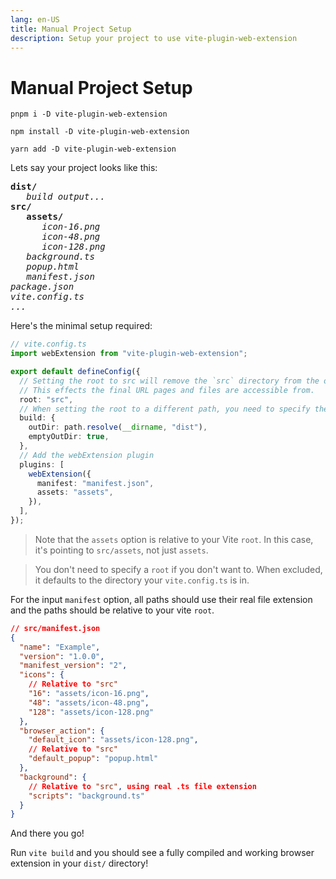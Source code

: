 ```yaml
---
lang: en-US
title: Manual Project Setup
description: Setup your project to use vite-plugin-web-extension
---
```


# Manual Project Setup

<CodeGroup>
  <CodeGroupItem title="PNPM">

```bash:no-line-numbers
pnpm i -D vite-plugin-web-extension
```

  </CodeGroupItem>
  <CodeGroupItem title="NPM" active>

```bash:no-line-numbers
npm install -D vite-plugin-web-extension
```

  </CodeGroupItem>
  <CodeGroupItem title="YARN">

```bash:no-line-numbers
yarn add -D vite-plugin-web-extension
```

  </CodeGroupItem>
</CodeGroup>

Lets say your project looks like this:

<pre>
<strong>dist/</strong>
   <i>build output...</i>
<strong>src/</strong>
   <strong>assets/</strong>
      <i>icon-16.png</i>
      <i>icon-48.png</i>
      <i>icon-128.png</i>
   <i>background.ts</i>
   <i>popup.html</i>
   <i>manifest.json</i>
<i>package.json</i>
<i>vite.config.ts</i>
<i>...</i>
</pre>

Here's the minimal setup required:

```ts
// vite.config.ts
import webExtension from "vite-plugin-web-extension";

export default defineConfig({
  // Setting the root to src will remove the `src` directory from the output paths (`dist/popup.html` instead of `dist/src/popup.html`).
  // This effects the final URL pages and files are accessible from.
  root: "src",
  // When setting the root to a different path, you need to specify the outDir and emptyOutDir to keep the default Vite behavior
  build: {
    outDir: path.resolve(__dirname, "dist"),
    emptyOutDir: true,
  },
  // Add the webExtension plugin
  plugins: [
    webExtension({
      manifest: "manifest.json",
      assets: "assets",
    }),
  ],
});
```

> Note that the `assets` option is relative to your Vite `root`. In this case, it's pointing to `src/assets`, not just `assets`.

> You don't need to specify a `root` if you don't want to. When excluded, it defaults to the directory your `vite.config.ts` is in.

For the input `manifest` option, all paths should use their real file extension and the paths should be relative to your vite `root`.

```json
// src/manifest.json
{
  "name": "Example",
  "version": "1.0.0",
  "manifest_version": "2",
  "icons": {
    // Relative to "src"
    "16": "assets/icon-16.png",
    "48": "assets/icon-48.png",
    "128": "assets/icon-128.png"
  },
  "browser_action": {
    "default_icon": "assets/icon-128.png",
    // Relative to "src"
    "default_popup": "popup.html"
  },
  "background": {
    // Relative to "src", using real .ts file extension
    "scripts": "background.ts"
  }
}
```

And there you go!

Run `vite build` and you should see a fully compiled and working browser extension in your `dist/` directory!
